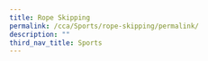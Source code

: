 ```yaml
---
title: Rope Skipping
permalink: /cca/Sports/rope-skipping/permalink/
description: ""
third_nav_title: Sports
---
```

